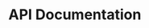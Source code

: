 # API Documentation

<div class="full-width">
  <div id="redoc-container"></div>
  <script>
    document.addEventListener('DOMContentLoaded', function() {
      Redoc.init('https://nihara96.github.io/mkdocs-material/openapi.yaml', {}, document.getElementById('redoc-container'));
    });
  </script>
</div>